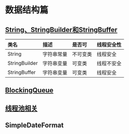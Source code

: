 # 数据结构篇

## [String、StringBuilder和StringBuffer](stringbuilderandstringbuffer.md)
|  类名|  描述|  是否可|  线程安全性|
|:----         |:----    |:----    |:---- |
|String        |字符串常量 | 不可变类  | 线程安全   |
|StringBuilder |字符串变量 | 可变类   |  线程不安全 |
|StringBuffer  |字符串变量 | 可变类   |  线程安全 |

## [BlockingQueue](blockingqueueanddeque.md)

## [线程池相关](threadpool.md)

## SimpleDateFormat